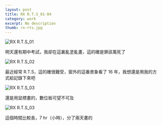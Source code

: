 ```yaml
---
layout: post
title: RX R.T.S_01-04
category: work
excerpt: No description
thumb: rx-rts.jpg
---
```


<p><img src="{{ site.file }}/work/rx-rts_01.jpg" alt="RX R.T.S_01"></p>
<p>明天還有期中考試，我卻在這裏亂塗亂畫，這的確是罪該萬死了</p>

<p><img src="{{ site.file }}/work/rx-rts_02.jpg" alt="RX R.T.S_02"></p>
<p>最近經常 R.T.S，這的確很難受，窗外的這番景象看了 16 年，我想還是用我的方式給記錄下來吧</p>

<p><img src="{{ site.file }}/work/rx-rts_03.jpg" alt="RX R.T.S_03"></p>
<p>還是用鼠標畫的，數位板可望不可及</p>

<p><img src="{{ site.file }}/work/rx-rts_04.jpg" alt="RX R.T.S_03"></p>
<p>這個時間比較長，7 hr（小時），分了兩天畫的</p>